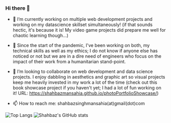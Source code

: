 ### Hi there 👋

<!--
**shahbazmansahia/shahbazmansahia** is a ✨ _special_ ✨ repository because its `README.md` (this file) appears on your GitHub profile.

Here are some ideas to get you started:

- 🔭 I’m currently working on ...
- 🌱 I’m currently learning ...
- 👯 I’m looking to collaborate on ...
- 🤔 I’m looking for help with ...
- 💬 Ask me about ...
- 📫 How to reach me: ...
- 😄 Pronouns: ...
- ⚡ Fun fact: ...
-->
- 🔭 I’m currently working on multiple web development projects and working on my datascience skillset simultaneously! (if that sounds hectic, it's because it is! My video game projects did prepare me well for chaotic learning though...)

- 🌱 Since the start of the pandemic, I've been working on both, my technical skills as well as my ethics; I do not know if anyone else has noticed or not but we are in a dire need of engineers who focus on the impact of their work from a humanitarian stand-point.

- 👯 I’m looking to collaborate on web development and data science projects. I enjoy dabbling in aesthetics and graphic art so visual projects keep me heavily invested in my work a lot of the time (check out this book showcase project if you haven't yet; I had a lot of fun working on it! URL: https://shahbazmansahia.github.io/photoPortfolioShowcase/)

- 📫 How to reach me: shahbazsinghmansahia(at)gmail(dot)com 

![Top Langs](https://github-readme-stats.vercel.app/api/top-langs/?username=shahbazmansahia&layout=compact&theme=radical) ![Shahbaz's GitHub stats](https://github-readme-stats.vercel.app/api?username=shahbazmansahia&show_icons=true&theme=radical)
